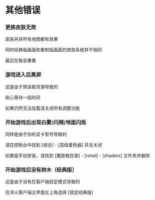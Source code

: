# 其他错误

### 更换皮肤无效

皮肤并非所有地图都有效果

同时经典版画面和重制版画面的皮肤系统并不相同

最后在每会重置    

### 游戏进入后黑屏

这是由于预读取资源导致的

耐心等待一段时间

如果仍然无法加载请关闭所有调整功能

### 开始游戏后出现白雾/闪频/地面闪烁

同样是由于你的显卡型号导致的

请在控制台中找到 \[综合\] - \[高级着色器\] 并且关闭

如果是手动安装，请找到 \[魔兽根目录\] - \[_retail_\] - \[shaders\] 文件夹并删除

### 开始游戏后没有树木（经典版）

这是由于没有在客户端锁定模式导致的

在淬火客户端主界面左上角选择 \[锁定经典版\]

